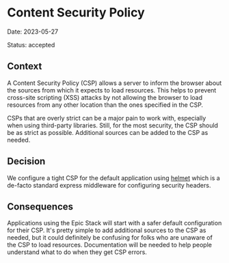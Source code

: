 # Content Security Policy

Date: 2023-05-27

Status: accepted

## Context

A Content Security Policy (CSP) allows a server to inform the browser about the
sources from which it expects to load resources. This helps to prevent
cross-site scripting (XSS) attacks by not allowing the browser to load resources
from any other location than the ones specified in the CSP.

CSPs that are overly strict can be a major pain to work with, especially when
using third-party libraries. Still, for the most security, the CSP should be as
strict as possible. Additional sources can be added to the CSP as needed.

## Decision

We configure a tight CSP for the default application using
[helmet](https://npm.im/helmet) which is a de-facto standard express middleware
for configuring security headers.

## Consequences

Applications using the Epic Stack will start with a safer default configuration
for their CSP. It's pretty simple to add additional sources to the CSP as
needed, but it could definitely be confusing for folks who are unaware of the
CSP to load resources. Documentation will be needed to help people understand
what to do when they get CSP errors.
